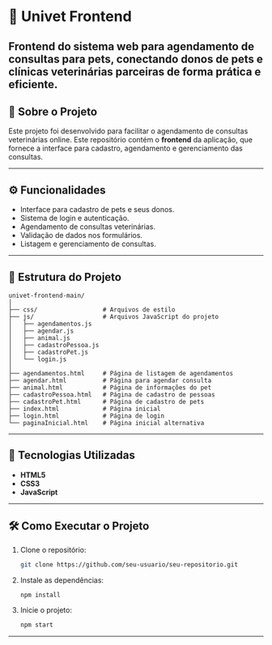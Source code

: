 
# 🐾 Univet Frontend

Frontend do sistema web para agendamento de consultas para pets, conectando donos de pets e clínicas veterinárias parceiras de forma prática e eficiente.
---

## 📖 Sobre o Projeto
Este projeto foi desenvolvido para facilitar o agendamento de consultas veterinárias online. Este repositório contém o **frontend** da aplicação, que fornece a interface para cadastro, agendamento e gerenciamento das consultas.

---

## ⚙️ Funcionalidades
- Interface para cadastro de pets e seus donos.
- Sistema de login e autenticação.
- Agendamento de consultas veterinárias.
- Validação de dados nos formulários.
- Listagem e gerenciamento de consultas.

---

## 📂 Estrutura do Projeto

```
univet-frontend-main/
│
├── css/                  # Arquivos de estilo
├── js/                   # Arquivos JavaScript do projeto
│   ├── agendamentos.js
│   ├── agendar.js
│   ├── animal.js
│   ├── cadastroPessoa.js
│   ├── cadastroPet.js
│   └── login.js
│
├── agendamentos.html     # Página de listagem de agendamentos
├── agendar.html          # Página para agendar consulta
├── animal.html           # Página de informações do pet
├── cadastroPessoa.html   # Página de cadastro de pessoas
├── cadastroPet.html      # Página de cadastro de pets
├── index.html            # Página inicial
├── login.html            # Página de login
└── paginaInicial.html    # Página inicial alternativa
```

---

## 🚀 Tecnologias Utilizadas
- **HTML5**
- **CSS3**
- **JavaScript**

---

## 🛠️ Como Executar o Projeto

1. Clone o repositório:
   ```bash
   git clone https://github.com/seu-usuario/seu-repositorio.git
   ```

2. Instale as dependências:
   ```bash
   npm install
   ```

3. Inicie o projeto:
   ```bash
   npm start
   ```

---


